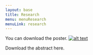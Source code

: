 ```yaml
---
layout: base
title: Research
menu: menuResearch
menuLink: research
---
```


You can download the poster. [![alt text](/icon512.png)](/poster.pdf)


Download the abstract here.


